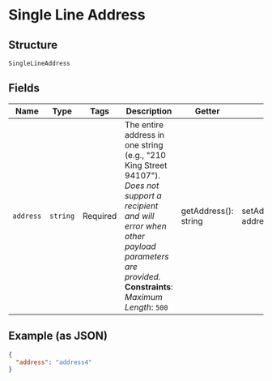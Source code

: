 
# Single Line Address

## Structure

`SingleLineAddress`

## Fields

| Name | Type | Tags | Description | Getter | Setter |
|  --- | --- | --- | --- | --- | --- |
| `address` | `string` | Required | The entire address in one string (e.g., "210 King Street 94107"). _Does not support a recipient and will error when other payload parameters are provided._<br>**Constraints**: *Maximum Length*: `500` | getAddress(): string | setAddress(string address): void |

## Example (as JSON)

```json
{
  "address": "address4"
}
```

